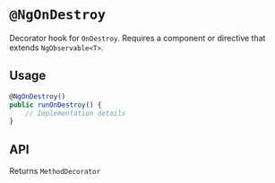 # `@NgOnDestroy`

Decorator hook for `OnDestroy`. Requires a component or directive that extends `NgObservable<T>`.

## Usage

```typescript
@NgOnDestroy()
public runOnDestroy() {
    // Implementation details
}
```

## API

Returns `MethodDecorator`
